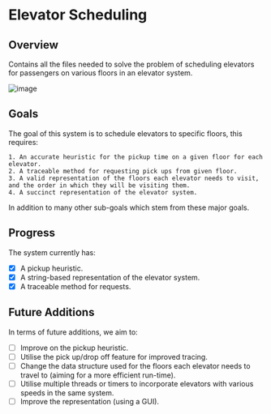 # Elevator Scheduling #

## Overview ##
Contains all the files needed to solve the problem of scheduling elevators for passengers on various floors in an elevator system.

![image](https://user-images.githubusercontent.com/62014208/190886524-641a3ece-bb3a-4038-9854-c8e98da2b871.png)

## Goals ##
The goal of this system is to schedule elevators to specific floors, this requires:  
  
    1. An accurate heuristic for the pickup time on a given floor for each elevator.  
    2. A traceable method for requesting pick ups from given floor.  
    3. A valid representation of the floors each elevator needs to visit, and the order in which they will be visiting them.  
    4. A succinct representation of the elevator system.  
    
In addition to many other sub-goals which stem from these major goals.

## Progress ##
The system currently has:  

- [x] A pickup heuristic.  
- [x] A string-based representation of the elevator system.  
- [x] A traceable method for requests.  
    
## Future Additions ##
In terms of future additions, we aim to:  
  
- [ ] Improve on the pickup heuristic.  
- [ ] Utilise the pick up/drop off feature for improved tracing.  
- [ ] Change the data structure used for the floors each elevator needs to travel to (aiming for a more efficient run-time).  
- [ ] Utilise multiple threads or timers to incorporate elevators with various speeds in the same system.  
- [ ] Improve the representation (using a GUI).  
